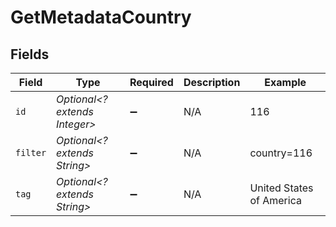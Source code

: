 # GetMetadataCountry


## Fields

| Field                         | Type                          | Required                      | Description                   | Example                       |
| ----------------------------- | ----------------------------- | ----------------------------- | ----------------------------- | ----------------------------- |
| `id`                          | *Optional<? extends Integer>* | :heavy_minus_sign:            | N/A                           | 116                           |
| `filter`                      | *Optional<? extends String>*  | :heavy_minus_sign:            | N/A                           | country=116                   |
| `tag`                         | *Optional<? extends String>*  | :heavy_minus_sign:            | N/A                           | United States of America      |